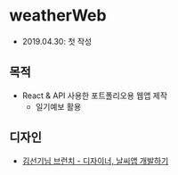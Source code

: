 # weatherWeb

- 2019.04.30: 첫 작성

## 목적

- React & API 사용한 포트폴리오용 웹앱 제작
  - 일기예보 활용

## 디자인

- [김선기님 브런치 - 디자이너, 날씨앱 개발하기](https://brunch.co.kr/@sungi-kim/76)